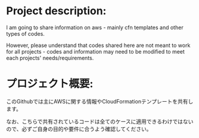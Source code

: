 # Project description:
I am going to share information on aws - mainly cfn templates and other types of codes. 

However, please understand that codes shared here are not meant to work for all projects - codes and information may need to be modified to meet each projects' needs/requirements.

# プロジェクト概要:

このGithubでは主にAWSに関する情報やCloudFormationテンプレートを共有します。

なお、こちらで共有されているコードは全てのケースに適用できるわけではないので、必ずご自身の目的や要件に合うよう確認してください。

